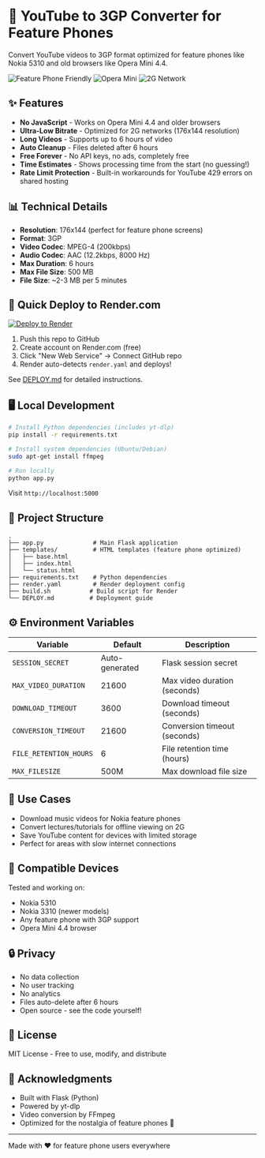 # 📱 YouTube to 3GP Converter for Feature Phones

Convert YouTube videos to 3GP format optimized for feature phones like Nokia 5310 and old browsers like Opera Mini 4.4.

![Feature Phone Friendly](https://img.shields.io/badge/Nokia%205310-Compatible-green)
![Opera Mini](https://img.shields.io/badge/Opera%20Mini%204.4-Compatible-blue)
![2G Network](https://img.shields.io/badge/2G%20Network-Optimized-orange)

## ✨ Features

- **No JavaScript** - Works on Opera Mini 4.4 and older browsers
- **Ultra-Low Bitrate** - Optimized for 2G networks (176x144 resolution)
- **Long Videos** - Supports up to 6 hours of video
- **Auto Cleanup** - Files deleted after 6 hours
- **Free Forever** - No API keys, no ads, completely free
- **Time Estimates** - Shows processing time from the start (no guessing!)
- **Rate Limit Protection** - Built-in workarounds for YouTube 429 errors on shared hosting

## 📊 Technical Details

- **Resolution**: 176x144 (perfect for feature phone screens)
- **Format**: 3GP
- **Video Codec**: MPEG-4 (200kbps)
- **Audio Codec**: AAC (12.2kbps, 8000 Hz)
- **Max Duration**: 6 hours
- **Max File Size**: 500 MB
- **File Size**: ~2-3 MB per 5 minutes

## 🚀 Quick Deploy to Render.com

[![Deploy to Render](https://render.com/images/deploy-to-render-button.svg)](https://render.com)

1. Push this repo to GitHub
2. Create account on Render.com (free)
3. Click "New Web Service" → Connect GitHub repo
4. Render auto-detects `render.yaml` and deploys!

See [DEPLOY.md](DEPLOY.md) for detailed instructions.

## 🖥️ Local Development

```bash
# Install Python dependencies (includes yt-dlp)
pip install -r requirements.txt

# Install system dependencies (Ubuntu/Debian)
sudo apt-get install ffmpeg

# Run locally
python app.py
```

Visit `http://localhost:5000`

## 📁 Project Structure

```
.
├── app.py              # Main Flask application
├── templates/          # HTML templates (feature phone optimized)
│   ├── base.html
│   ├── index.html
│   └── status.html
├── requirements.txt    # Python dependencies
├── render.yaml         # Render deployment config
├── build.sh           # Build script for Render
└── DEPLOY.md          # Deployment guide
```

## ⚙️ Environment Variables

| Variable | Default | Description |
|----------|---------|-------------|
| `SESSION_SECRET` | Auto-generated | Flask session secret |
| `MAX_VIDEO_DURATION` | 21600 | Max video duration (seconds) |
| `DOWNLOAD_TIMEOUT` | 3600 | Download timeout (seconds) |
| `CONVERSION_TIMEOUT` | 21600 | Conversion timeout (seconds) |
| `FILE_RETENTION_HOURS` | 6 | File retention time (hours) |
| `MAX_FILESIZE` | 500M | Max download file size |

## 🎯 Use Cases

- Download music videos for Nokia feature phones
- Convert lectures/tutorials for offline viewing on 2G
- Save YouTube content for devices with limited storage
- Perfect for areas with slow internet connections

## 📱 Compatible Devices

Tested and working on:
- Nokia 5310
- Nokia 3310 (newer models)
- Any feature phone with 3GP support
- Opera Mini 4.4 browser

## 🔒 Privacy

- No data collection
- No user tracking
- No analytics
- Files auto-delete after 6 hours
- Open source - see the code yourself!

## 📝 License

MIT License - Free to use, modify, and distribute

## 🙏 Acknowledgments

- Built with Flask (Python)
- Powered by yt-dlp
- Video conversion by FFmpeg
- Optimized for the nostalgia of feature phones 📱

---

Made with ❤️ for feature phone users everywhere
